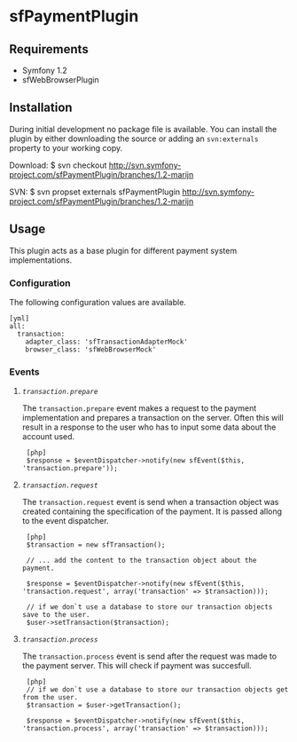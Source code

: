 # sfPaymentPlugin

## Requirements

* Symfony 1.2
* sfWebBrowserPlugin

## Installation

During initial development no package file is available. You can install the 
plugin by either downloading the source or adding an `svn:externals` property to
your working copy.

Download:
    $ svn checkout http://svn.symfony-project.com/sfPaymentPlugin/branches/1.2-marijn

SVN:
    $ svn propset externals sfPaymentPlugin http://svn.symfony-project.com/sfPaymentPlugin/branches/1.2-marijn

## Usage

This plugin acts as a base plugin for different payment system implementations.

### Configuration

The following configuration values are available.

    [yml]
    all:
      transaction:
        adapter_class: 'sfTransactionAdapterMock'
        browser_class: 'sfWebBrowserMock'

### Events

1. _`transaction.prepare`_

    The `transaction.prepare` event makes a request to the payment implementation
    and prepares a transaction on the server. Often this will result in a response
    to the user who has to input some data about the account used.

        [php]
        $response = $eventDispatcher->notify(new sfEvent($this, 'transaction.prepare'));

1. _`transaction.request`_

    The `transaction.request` event is send when a transaction object was created
    containing the specification of the payment. It is passed allong to the 
    event dispatcher.

        [php]
        $transaction = new sfTransaction();
        
        // ... add the content to the transaction object about the payment.
        
        $response = $eventDispatcher->notify(new sfEvent($this, 'transaction.request', array('transaction' => $transaction)));

        // if we don`t use a database to store our transaction objects save to the user.
        $user->setTransaction($transaction);

1. _`transaction.process`_

    The `transaction.process` event is send after the request was made to the
    payment server. This will check if payment was succesfull.

        [php]
        // if we don`t use a database to store our transaction objects get from the user.
        $transaction = $user->getTransaction();

        $response = $eventDispatcher->notify(new sfEvent($this, 'transaction.process', array('transaction' => $transaction)));
